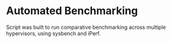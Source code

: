 # Automated Benchmarking

Script was built to run comparative benchmarking across multiple hypervisors, using sysbench and iPerf.